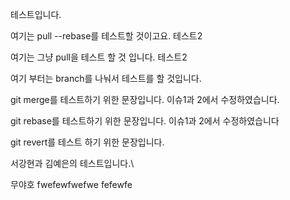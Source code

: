 테스트입니다.

여기는 pull --rebase를 테스트할 것이고요. 테스트2

여기는 그냥 pull을 테스트 할 것 입니다. 테스트2

여기 부터는 branch를 나눠서 테스트를 할 것입니다.

git merge를 테스트하기 위한 문장입니다. 이슈1과 2에서 수정하였습니다.

git rebase를 테스트하기 위한 문장입니다. 이슈1과 2에서 수정하였습니다

git revert를 테스트 하기 위한 문장입니다.

서강현과 김예은의 테스트입니다.\

무야호
fwefewfwefwe
fefewfe
